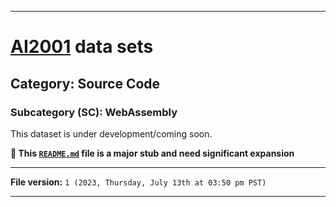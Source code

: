 
***

# [AI2001](https://github.com/seanpm2001/AI2001/) data sets

## Category: Source Code

### Subcategory (SC): WebAssembly

This dataset is under development/coming soon.

**🌱️ This [`README.md`](/README.md) file is a major stub and need significant expansion**

***

**File version:** `1 (2023, Thursday, July 13th at 03:50 pm PST)`

***
